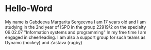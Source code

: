 # Hello-Word
My name is Gabdeeva Margarita Sergeevna
I am 17 years old and I am studying in the 2nd year of ISPO in the group 22919/2 on the specialty 09.02.07 "Information systems and programming"
In my free time I am engaged in cheerleading.
I am also a support group for such teams as Dynamo (hockey) and Zastava (rugby)
